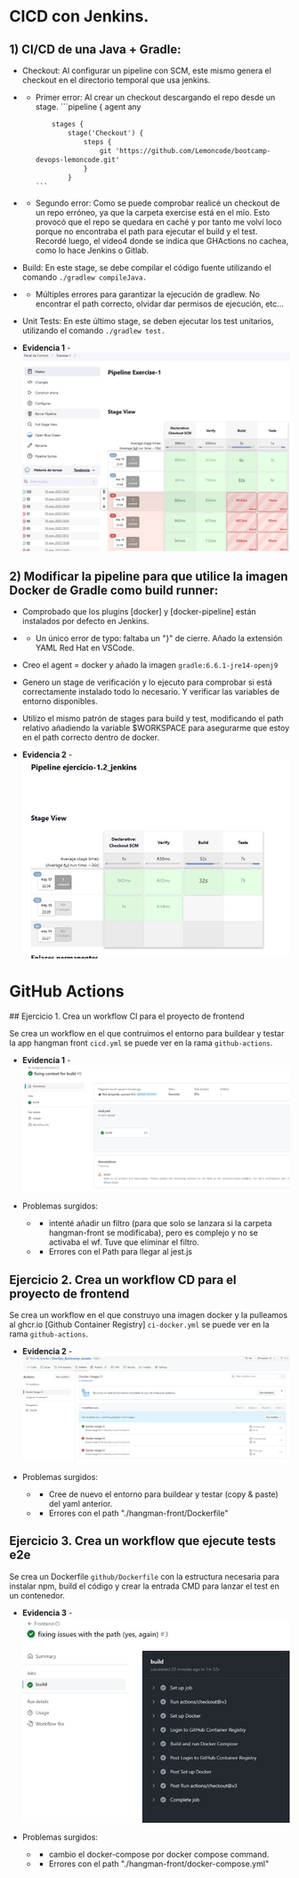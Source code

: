 # CICD con Jenkins.


## 1) CI/CD de una Java + Gradle:

-   Checkout: Al configurar un pipeline con SCM, este mismo genera el checkout en el directorio temporal que usa jenkins.
- * Primer error: Al crear un checkout descargando el repo desde un stage.
        ```pipeline {
            agent any

            stages {
                stage('Checkout') {
                    steps {
                        git 'https://github.com/Lemoncode/bootcamp-devops-lemoncode.git'
                    }
                }
        ```
- * Segundo error: Como se puede comprobar realicé un checkout de un repo erróneo, ya que la carpeta exercise está en el mío. Esto provocó que el repo se quedara en caché y por tanto me volví loco porque no encontraba el path para ejecutar el build y el test. Recordé luego, el video4 donde se indica que GHActions no cachea, como lo hace Jenkins o Gitlab.

-   Build: En este stage, se debe compilar el código fuente utilizando el comando `./gradlew compileJava.`

- * Múltiples errores para garantizar la ejecución de gradlew. No encontrar el path correcto, olvidar dar permisos de ejecución, etc...

-   Unit Tests: En este último stage, se deben ejecutar los test unitarios, utilizando el comando `./gradlew test.`

- **Evidencia 1** - ![](./Assets/jenkins-evidence1.jpg)

## 2) Modificar la pipeline para que utilice la imagen Docker de Gradle como build runner:

- Comprobado que los plugins [docker] y [docker-pipeline] están instalados por defecto en Jenkins.

- * Un único error de typo: faltaba un "}" de cierre. Añado la extensión YAML Red Hat en VSCode.

- Creo el agent = docker y añado la imagen `gradle:6.6.1-jre14-openj9`

- Genero un stage de verificación y lo ejecuto para comprobar si está correctamente instalado todo lo necesario. Y verificar las variables de entorno disponibles.

- Utilizo el mismo patrón de stages para build y test, modificando el path relativo añadiendo la variable $WORKSPACE para asegurarme que estoy en el path correcto dentro de docker.


- **Evidencia 2** - ![](./Assets/jenkins-evidence2.jpg)  


# GitHub Actions

## Ejercicio 1. Crea un workflow CI para el proyecto de frontend

Se crea un workflow en el que contruimos el entorno para buildear y testar la app hangman front `cicd.yml` se puede ver en la rama `github-actions`.

- **Evidencia 1** - ![](./Assets/github-evidence1.jpg)

- Problemas surgidos:

    - * intenté añadir un filtro (para que solo se lanzara si la carpeta hangman-front se modificaba), pero es complejo y no se activaba el wf. Tuve que eliminar el filtro.
    - * Errores con el Path para llegar al jest.js

## Ejercicio 2. Crea un workflow CD para el proyecto de frontend

Se crea un workflow en el que construyo una imagen docker y la pulleamos al ghcr.io [Github Container Registry] `ci-docker.yml` se puede ver en la rama `github-actions`.

- **Evidencia 2** - ![](./Assets/github-evidence2.jpg)

- Problemas surgidos:

    - * Cree de nuevo el entorno para buildear y testar (copy & paste) del yaml anterior.
    - * Errores con el path "./hangman-front/Dockerfile"

## Ejercicio 3. Crea un workflow que ejecute tests e2e

Se crea un Dockerfile `github/Dockerfile` con la estructura necesaria para instalar npm, build el código y crear la entrada CMD para lanzar el test en un contenedor. 

- **Evidencia 3** - ![](./Assets/github-evidence3.jpg)

- Problemas surgidos:

    - * cambio el docker-compose por docker compose command.
    - * Errores con el path "./hangman-front/docker-compose.yml"